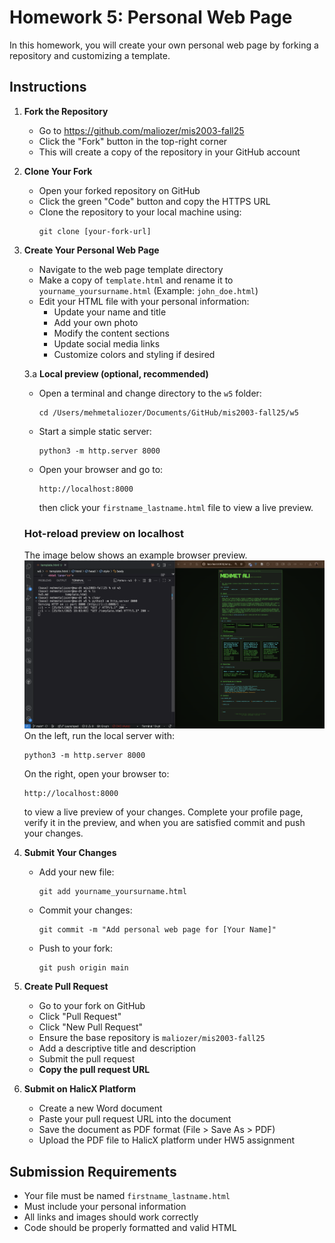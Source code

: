 # Homework 5: Personal Web Page

In this homework, you will create your own personal web page by forking a repository and customizing a template.

## Instructions

1. **Fork the Repository**
   - Go to https://github.com/maliozer/mis2003-fall25
   - Click the "Fork" button in the top-right corner
   - This will create a copy of the repository in your GitHub account

2. **Clone Your Fork**
   - Open your forked repository on GitHub
   - Click the green "Code" button and copy the HTTPS URL
   - Clone the repository to your local machine using:
     ```
     git clone [your-fork-url]
     ```

3. **Create Your Personal Web Page**
   - Navigate to the web page template directory
   - Make a copy of `template.html` and rename it to `yourname_yoursurname.html`
     (Example: `john_doe.html`)
   - Edit your HTML file with your personal information:
     - Update your name and title
     - Add your own photo
     - Modify the content sections
     - Update social media links
     - Customize colors and styling if desired

   <!-- Added local preview instructions -->
   3.a **Local preview (optional, recommended)**
   - Open a terminal and change directory to the `w5` folder:
     ```
     cd /Users/mehmetaliozer/Documents/GitHub/mis2003-fall25/w5
     ```
   - Start a simple static server:
     ```
     python3 -m http.server 8000
     ```
   - Open your browser and go to:
     ```
     http://localhost:8000
     ```
     then click your `firstname_lastname.html` file to view a live preview.

   <!-- Example preview screenshot -->
   ### Hot-reload preview on localhost
   The image below shows an example browser preview. 
    ![hot reload preview on localhost](assets/dev_preview_hotreload.png)
    On the left, run the local server with:
   ```
   python3 -m http.server 8000
   ```
   On the right, open your browser to:
   ```
   http://localhost:8000
   ```
   to view a live preview of your changes. Complete your profile page, verify it in the preview, and when you are satisfied commit and push your changes.

4. **Submit Your Changes**
   - Add your new file:
     ```
     git add yourname_yoursurname.html
     ```
   - Commit your changes:
     ```
     git commit -m "Add personal web page for [Your Name]"
     ```
   - Push to your fork:
     ```
     git push origin main
     ```

5. **Create Pull Request**
   - Go to your fork on GitHub
   - Click "Pull Request"
   - Click "New Pull Request"
   - Ensure the base repository is `maliozer/mis2003-fall25`
   - Add a descriptive title and description
   - Submit the pull request
   - **Copy the pull request URL**

6. **Submit on HalicX Platform**
   - Create a new Word document
   - Paste your pull request URL into the document
   - Save the document as PDF format (File > Save As > PDF)
   - Upload the PDF file to HalicX platform under HW5 assignment

## Submission Requirements
- Your file must be named `firstname_lastname.html`
- Must include your personal information
- All links and images should work correctly
- Code should be properly formatted and valid HTML

